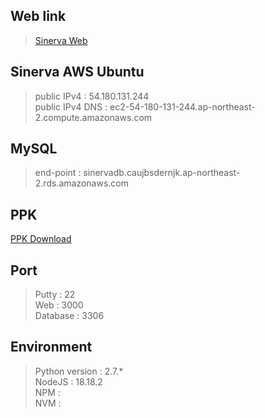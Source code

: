 ## Web link
>[Sinerva Web](https://3.133.111.198:3000)

## Sinerva AWS Ubuntu
>public IPv4 : 54.180.131.244  
>public IPv4 DNS : ec2-54-180-131-244.ap-northeast-2.compute.amazonaws.com


## MySQL
>end-point : sinervadb.caujbsdernjk.ap-northeast-2.rds.amazonaws.com


## PPK
[PPK Download](https://github.com/rmflsdl4/ProjectSinerva/releases/download/ppk/sinervaPPK.ppk)


## Port
>Putty : 22  
>Web : 3000  
>Database : 3306


## Environment
>Python version : 2.7.*  
>NodeJS : 18.18.2  
>NPM :   
>NVM :  


